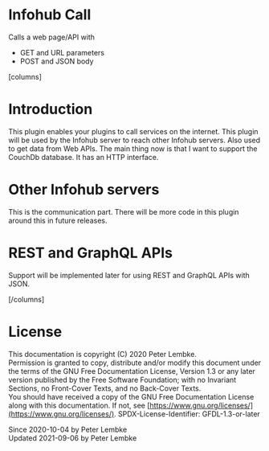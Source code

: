 # Infohub Call

Calls a web page/API with

* GET and URL parameters
* POST and JSON body

[columns]

# Introduction

This plugin enables your plugins to call services on the internet. This plugin will be used by the Infohub server to
reach other Infohub servers. Also used to get data from Web APIs. The main thing now is that I want to support the
CouchDb database. It has an HTTP interface.

# Other Infohub servers

This is the communication part. There will be more code in this plugin around this in future releases.

# REST and GraphQL APIs

Support will be implemented later for using REST and GraphQL APIs with JSON.

[/columns]

# License

This documentation is copyright (C) 2020 Peter Lembke.  
Permission is granted to copy, distribute and/or modify this document under the terms of the GNU Free Documentation
License, Version 1.3 or any later version published by the Free Software Foundation; with no Invariant Sections, no
Front-Cover Texts, and no Back-Cover Texts.  
You should have received a copy of the GNU Free Documentation License along with this documentation. If not,
see [https://www.gnu.org/licenses/](https://www.gnu.org/licenses/). SPDX-License-Identifier: GFDL-1.3-or-later

Since 2020-10-04 by Peter Lembke  
Updated 2021-09-06 by Peter Lembke  
